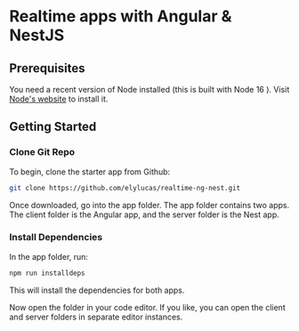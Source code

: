 # Realtime apps with Angular & NestJS

## Prerequisites

You need a recent version of Node installed (this is built with Node 16 ). Visit
[Node's website](https://nodejs.org/en/) to install it.

## Getting Started

### Clone Git Repo

To begin, clone the starter app from Github:

```bash
git clone https://github.com/elylucas/realtime-ng-nest.git
```

Once downloaded, go into the app folder. The app folder contains two apps. The
client folder is the Angular app, and the server folder is the Nest app.

### Install Dependencies

In the app folder, run:

```bash
npm run installdeps
```

This will install the dependencies for both apps.

Now open the folder in your code editor. If you like, you can open the client
and server folders in separate editor instances.
